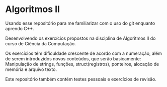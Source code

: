# Algoritmos II
Usando esse repositório para me familiarizar com o uso do git enquanto aprendo C++.

Desenvolvendo os exercícios propostos na disciplina de Algoritmos II do curso de Ciência da Computação.

Os exercícios têm dificuldade crescente de acordo com a numeração, além de serem introduzidos novos conteúdos, que serão basicamente:
    Manipulação de strings, funções, struct(registros), ponteiros, alocação de memória e arquivo texto.
    
Este repositório também contém testes pessoais e exercícios de revisão.


